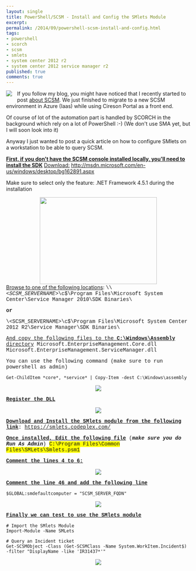 ```yaml
---
layout: single
title: PowerShell/SCSM - Install and Config the SMlets Module
excerpt: 
permalink: /2014/09/powershell-scsm-install-and-config.html
tags: 
- powershell
- scorch
- scsm
- smlets
- system center 2012 r2
- system center 2012 service manager r2
published: true
comments: true
---
```


 
 <a href="{{ site.url }}/images/2014/20140908_PowerShellSCSM_-_Install_and_Config_the_SMlets_Module/SCSM_128x128x32__630048673__-128x128.png" imageanchor="1" style="clear: left; float: left; margin-bottom: 1em; margin-right: 1em;"><img border="0" src="{{ site.url }}/images/2014/20140908_PowerShellSCSM_-_Install_and_Config_the_SMlets_Module/SCSM_128x128x32__630048673__-128x128.png" /></a>If you follow my blog, you might have noticed that I recently started to post <a href="http://www.lazywinadmin.com/search/label/SCSM" target="_blank">about SCSM</a>. We just finished to migrate to a new SCSM environment in Azure (Iaas) while using Cireson Portal as a front end.

Of course of lot of the automation part is handled by SCORCH in the background which rely on a lot of PowerShell :-) (We don't use SMA yet, but I will soon look into it)

Anyway I just wanted to post a quick article on how to configure SMlets on a workstation to be able to query SCSM.


<b><u>First, if you don't have the SCSM console installed locally, you'll need to install the SDK</u></b>
<u>
</u><u>Download:</u> http://msdn.microsoft.com/en-us/windows/desktop/bg162891.aspx

Make sure to select only the feature: .NET Framework 4.5.1 during the installation
<u>
</u>
<div class="separator" style="clear: both; text-align: center;"><a href="{{ site.url }}/images/2014/20140908_PowerShellSCSM_-_Install_and_Config_the_SMlets_Module/Windows8.1_SDK__43774700__-775x575.png" imageanchor="1" style="margin-left: 1em; margin-right: 1em;"><img border="0" height="237" src="{{ site.url }}/images/2014/20140908_PowerShellSCSM_-_Install_and_Config_the_SMlets_Module/Windows8.1_SDK__1209726335__-320x238.png" width="320" /></a></div><u>
</u><u>
</u><u>Browse to one of the following locations</u>:
<span style="font-family: Courier New, Courier, monospace;">\\<i>&lt;SCSM_SERVERNAME&gt;</i>\c$\Program Files\Microsoft System Center\Service Manager 2010\SDK Binaries\

<b>or</b>

<span style="font-family: Courier New, Courier, monospace;">\\&lt;SCSM_SERVERNAME&gt;\c$\Program Files\Microsoft System Center 2012 R2\Service Manager\SDK Binaries\

<u>And copy the following files to the <b>C:\Windows\Assembly</b> directory</u>
<span style="font-family: Courier New, Courier, monospace;">Microsoft.EnterpriseManagement.Core.dll
<span style="font-family: Courier New, Courier, monospace;">Microsoft.EnterpriseManagement.ServiceManager.dll

You can use the following command (make sure to run powershell as admin)

```
Get-ChildItem *core*, *service* | Copy-Item -dest C:\Windows\assembly
```

<div class="separator" style="clear: both; text-align: center;"><a href="{{ site.url }}/images/2014/20140908_PowerShellSCSM_-_Install_and_Config_the_SMlets_Module/smlets_copy_dll__992054084__-757x280.png" imageanchor="1" style="margin-left: 1em; margin-right: 1em;"><img border="0" src="{{ site.url }}/images/2014/20140908_PowerShellSCSM_-_Install_and_Config_the_SMlets_Module/smlets_copy_dll__992054084__-757x280.png" /></a></div>

<u><b>Register the DLL</b></u>
<div class="separator" style="clear: both; text-align: center;"><a href="{{ site.url }}/images/2014/20140908_PowerShellSCSM_-_Install_and_Config_the_SMlets_Module/Smlets_register_dlls__1557911730__-896x255.png" imageanchor="1" style="margin-left: 1em; margin-right: 1em;"><img border="0" src="{{ site.url }}/images/2014/20140908_PowerShellSCSM_-_Install_and_Config_the_SMlets_Module/Smlets_register_dlls__1557911730__-896x255.png" /></a></div>

<b><u>Download and Install the SMlets module from the following link</u></b>:
<a href="https://smlets.codeplex.com/">https://smlets.codeplex.com/</a>

<b><u>Once installed, Edit the following file</u></b> (<b><i>make sure you do Run As Admin</i></b>)
<span style="background-color: yellow;">C:\Program Files\Common Files\SMLets\Smlets.psm1

<b><u>Comment the lines 4 to 6:</u></b>
<div class="separator" style="clear: both; text-align: center;"><a href="{{ site.url }}/images/2014/20140908_PowerShellSCSM_-_Install_and_Config_the_SMlets_Module/9-8-2014%252B10-49-30%252BPM__2123744846__-775x613.png" imageanchor="1" style="margin-left: 1em; margin-right: 1em;"><img border="0" src="{{ site.url }}/images/2014/20140908_PowerShellSCSM_-_Install_and_Config_the_SMlets_Module/9-8-2014%252B10-49-30%252BPM__2123744846__-775x613.png" /></a></div>

<b><u>Comment the line 46 and add the following line</u></b>

```
$GLOBAL:smdefaultcomputer = "SCSM_SERVER_FQDN"
```
<div class="separator" style="clear: both; text-align: center;"><a href="{{ site.url }}/images/2014/20140908_PowerShellSCSM_-_Install_and_Config_the_SMlets_Module/9-8-2014%252B10-50-10%252BPM__994127369__-775x613.png" imageanchor="1" style="margin-left: 1em; margin-right: 1em;"><img border="0" src="{{ site.url }}/images/2014/20140908_PowerShellSCSM_-_Install_and_Config_the_SMlets_Module/9-8-2014%252B10-50-10%252BPM__994127369__-775x613.png" /></a></div>


<b><u>Finally we can test to use the SMlets module</u></b>


```
# Import the SMlets Module
Import-Module -Name SMLets

# Query an Incident ticket
Get-SCSMObject -Class (Get-SCSMClass -Name System.WorkItem.Incident$) -filter "DisplayName -like 'IR31437*'"

```

<div class="separator" style="clear: both; text-align: center;"><a href="{{ site.url }}/images/2014/20140908_PowerShellSCSM_-_Install_and_Config_the_SMlets_Module/9-8-2014%252B11-20-49%252BPM__1677607133__-772x318.png" imageanchor="1" style="margin-left: 1em; margin-right: 1em;"><img border="0" src="{{ site.url }}/images/2014/20140908_PowerShellSCSM_-_Install_and_Config_the_SMlets_Module/9-8-2014%252B11-20-49%252BPM__1677607133__-772x318.png" /></a></div>


